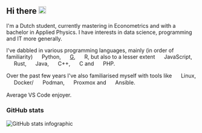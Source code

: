 ## Hi there <img src="https://media.tenor.com/SNL9_xhZl9oAAAAi/waving-hand-joypixels.gif" alt="GIF of waving hand" style="height: 20px">
<!-- This was majorly inspired by https://github.com/PluckyPrecious/ -->

I'm a Dutch student, currently mastering in Econometrics and with a bachelor in Applied Physics.
I have interests in data science, programming and IT more generally.

I've dabbled in various programming languages, mainly (in order of familiarity)
<img src="https://www.svgrepo.com/show/452091/python.svg" style="width: 16px; vertical-align: middle;"> Python,
<img src="https://cdn.worldvectorlogo.com/logos/national-instruments-labview.svg" style="width: 16px; vertical-align: middle;"> [G](https://en.wikipedia.org/wiki/LabVIEW), 
<img src="https://upload.wikimedia.org/wikipedia/commons/thumb/1/1b/R_logo.svg/724px-R_logo.svg.png" style="width: 16px; vertical-align: middle;"> R, but also to a lesser extent
<img src="https://upload.wikimedia.org/wikipedia/commons/thumb/9/99/Unofficial_JavaScript_logo_2.svg/512px-Unofficial_JavaScript_logo_2.svg.png?20141107110902" style="width: 16px; vertical-align: middle;"> JavaScript,
<img src="https://upload.wikimedia.org/wikipedia/commons/thumb/0/0f/Original_Ferris.svg/2560px-Original_Ferris.svg.png" style="width: 16px; vertical-align: middle;"> Rust,
<img src="https://www.svgrepo.com/show/184143/java.svg" style="width: 16px; vertical-align: middle;"> Java,
<img src="https://upload.wikimedia.org/wikipedia/commons/thumb/1/18/ISO_C%2B%2B_Logo.svg/1822px-ISO_C%2B%2B_Logo.svg.png" style="width: 16px; vertical-align: middle;"> C++,
<img src="https://upload.wikimedia.org/wikipedia/commons/thumb/1/18/C_Programming_Language.svg/1853px-C_Programming_Language.svg.png" style="width: 16px; vertical-align: middle;"> C and
<img src="https://upload.wikimedia.org/wikipedia/commons/thumb/2/27/PHP-logo.svg/2560px-PHP-logo.svg.png" style="width: 16px; vertical-align: middle;"> PHP.



Over the past few years I've also familiarised myself with tools like
<img src="https://upload.wikimedia.org/wikipedia/commons/3/35/Tux.svg" style="width: 16px; vertical-align: middle;"> Linux,
<img src="https://www.svgrepo.com/show/331370/docker.svg" style="width: 16px; vertical-align: middle;"> Docker/
<img src="https://media.slid.es/uploads/1005350/images/6982390/podman.svg" style="width: 16px; vertical-align: middle;"> Podman,
<img src="https://static-00.iconduck.com/assets.00/proxmox-icon-512x512-wdyg8x2z.png" style="width: 16px; vertical-align: middle;"> Proxmox and
<img src="https://redhat.gallerycdn.vsassets.io/extensions/redhat/ansible/2.9.118/1700737333114/Microsoft.VisualStudio.Services.Icons.Default" style="width: 16px; vertical-align: middle;"> Ansible.


Average VS Code enjoyer.

### GitHub stats
![GitHub stats infographic](https://github-readme-stats.vercel.app/api?username=Encephala&count_private=true&include_all_commits=true&show_icons=true&title_color=007bff&text_color=e7e7e7&icon_color=007bff&bg_color=171c28)
